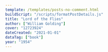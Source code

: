 ```yaml
---
template: /templates/posts-no-comment.html
buildScript: "/scripts/formatPostDetails.js"
title: "Lord of the Flies"
author: ["William Golding"]
cover: "12723924"
dateCreated: "2021-01-01"
dataTag: ["book"]
year: "1954"
---
```

